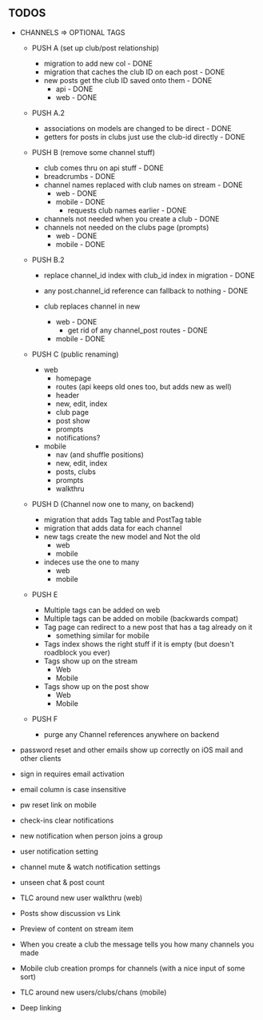## TODOS


  - CHANNELS => OPTIONAL TAGS
    - PUSH A (set up  club/post relationship)
      - migration to add new col - DONE
      - migration that caches the club ID on each post - DONE
      - new posts get the club ID saved onto them - DONE
        - api - DONE
        - web - DONE
    - PUSH A.2
      - associations on models are changed to be direct - DONE
      - getters for posts in clubs just use the club-id directly - DONE
    - PUSH B (remove some channel stuff)
      - club comes thru on api stuff - DONE
      - breadcrumbs - DONE
      - channel names replaced with club names on stream - DONE
        - web - DONE
        - mobile - DONE
          - requests club names earlier - DONE
      - channels not needed when you create a club - DONE
      - channels not needed on the clubs page (prompts)
        - web - DONE
        - mobile - DONE
    - PUSH B.2
      - replace channel_id index with club_id index in migration - DONE
      - any post.channel_id reference can fallback to nothing - DONE

      - club replaces channel in new
        - web - DONE
          - get rid of any channel_post routes - DONE
        - mobile - DONE

    - PUSH C (public renaming)
      - web
        - homepage
        - routes (api keeps old ones too, but adds new as well)
        - header
        - new, edit, index
        - club page
        - post show
        - prompts
        - notifications?
      - mobile
        - nav (and shuffle positions)
        - new, edit, index
        - posts, clubs
        - prompts
        - walkthru
    - PUSH D (Channel now one to many, on backend)
      - migration that adds Tag table and PostTag table
      - migration that adds data for each channel
      - new tags create the new model and Not the old
        - web
        - mobile
      - indeces use the one to many
        - web
        - mobile
    - PUSH E
      - Multiple tags can be added on web
      - Multiple tags can be added on mobile (backwards compat)
      - Tag page can redirect to a new post that has a tag already on it
        - something similar for mobile
      - Tags index shows the right stuff if it is empty (but doesn't roadblock you ever)
      - Tags show up on the stream
        - Web
        - Mobile
      - Tags show up on the post show
        - Web
        - Mobile
    - PUSH F
      - purge any Channel references anywhere on backend




  - password reset and other emails show up
    correctly on iOS mail and other clients
  - sign in requires email activation
  - email column is case insensitive
  - pw reset link on mobile

  - check-ins clear notifications
  - new notification when person joins a group
  - user notification setting
  - channel mute & watch notification settings

  - unseen chat & post count
  - TLC around new user walkthru (web)
  - Posts show discussion vs Link
  - Preview of content on stream item
  - When you create a club the message tells you
    how many channels you made

  - Mobile club creation promps for channels
    (with a nice input of some sort)
  - TLC around new users/clubs/chans (mobile)
  - Deep linking
